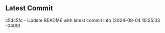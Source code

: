 
## Latest Commit
c5dc5fc - Update README with latest commit info (2024-09-04 10:25:03 -0400) <Yunxi-Zhou>
